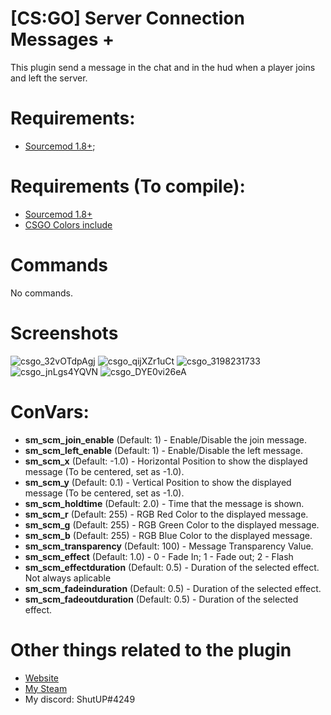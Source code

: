 # [CS:GO] Server Connection Messages +

This plugin send a message in the chat and in the hud when a player joins and left the server.

# Requirements:

- [Sourcemod 1.8+](https://www.sourcemod.net/);

# Requirements (To compile):

- [Sourcemod 1.8+](https://sourcemod.net)
- [CSGO Colors include](https://github.com/Maxximou5/csgo-playertrails/blob/master/scripting/include/csgocolors.inc)

# Commands

No commands.

# Screenshots

![csgo_32vOTdpAgj](https://user-images.githubusercontent.com/41197101/62798601-8cd44500-bad6-11e9-9d1f-81d43871871e.jpg)
![csgo_qijXZr1uCt](https://user-images.githubusercontent.com/41197101/62798642-affef480-bad6-11e9-970d-8ff5c5b2bd1a.png)
![csgo_3198231733](https://i.imgur.com/YOJNqvx.png)
![csgo_jnLgs4YQVN](https://user-images.githubusercontent.com/41197101/62798633-a2496f00-bad6-11e9-8be9-2b3aa136f4d3.png)
![csgo_DYE0vi26eA](https://user-images.githubusercontent.com/41197101/62798648-b1c8b800-bad6-11e9-9e5f-b0f7245ae384.png)

# ConVars:

- **sm_scm_join_enable** (Default: 1) - Enable/Disable the join message.
- **sm_scm_left_enable** (Default: 1) - Enable/Disable the left message.
- **sm_scm_x** (Default: -1.0) - Horizontal Position to show the displayed message (To be centered, set as -1.0).
- **sm_scm_y** (Default: 0.1) - Vertical Position to show the displayed message (To be centered, set as -1.0).
- **sm_scm_holdtime** (Default: 2.0) - Time that the message is shown.
- **sm_scm_r** (Default: 255) - RGB Red Color to the displayed message.
- **sm_scm_g** (Default: 255) - RGB Green Color to the displayed message.
- **sm_scm_b** (Default: 255) - RGB Blue Color to the displayed message.
- **sm_scm_transparency** (Default: 100) - Message Transparency Value.
- **sm_scm_effect** (Default: 1.0) - 0 - Fade In; 1 - Fade out; 2 - Flash
- **sm_scm_effectduration** (Default: 0.5) - Duration of the selected effect. Not always aplicable
- **sm_scm_fadeinduration** (Default: 0.5) - Duration of the selected effect.
- **sm_scm_fadeoutduration** (Default: 0.5) - Duration of the selected effect.

# Other things related to the plugin

- [Website](https://shutap.cf)
- [My Steam](https://steamcommunity.com/id/ShutAP1337)
- My discord: ShutUP#4249
